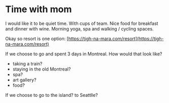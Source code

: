 # Time with mom

I would like it to be quiet time. With cups of team. Nice food for breakfast and dinner with wine. 
Morning yoga, spa and walking / cycling spaces. 

Okay so resort is one option: 
[https://tigh-na-mara.com/resort](https://tigh-na-mara.com/resort)

If we choose to go and spent 3 days in Montreal. How would that look like?

- taking a train?
- staying in the old Montreal?
- spa?
- art gallery?
- food?

If we choose to go to the island? to Seattlle?



